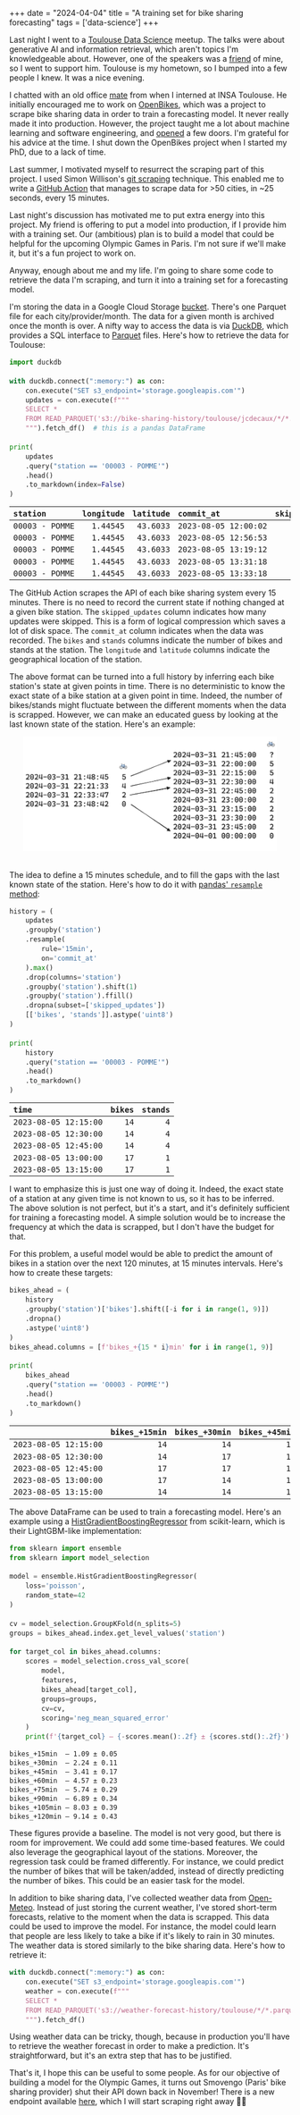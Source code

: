 +++
date = "2024-04-04"
title = "A training set for bike sharing forecasting"
tags = ['data-science']
+++

<style>
table {
  font-family: monospace; /* Apply monospace font */
}

table td, table th {
  white-space: nowrap; /* Prevent text from wrapping */
}
</style>

Last night I went to a [Toulouse Data Science](https://www.meetup.com/fr-FR/tlse-data-science/) meetup. The talks were about generative AI and information retrieval, which aren't topics I'm knowledgeable about. However, one of the speakers was a [friend](https://github.com/raphaelsty) of mine, so I went to support him. Toulouse is my hometown, so I bumped into a few people I knew. It was a nice evening.

I chatted with an old office [mate](https://scholar.google.com/citations?user=eoxrO3MAAAAJ&hl=en) from when I interned at INSA Toulouse. He initially encouraged me to work on [OpenBikes](https://www.youtube.com/watch?v=vQGdzKkyPP0), which was a project to scrape bike sharing data in order to train a forecasting model. It never really made it into production. However, the project taught me a lot about machine learning and software engineering, and [opened](https://actu.fr/occitanie/toulouse_31555/dataconnexions-openbikes-recoit-le-prix-special-open-data-toulouse-metropole_3632308.html) a few doors. I'm grateful for his advice at the time. I shut down the OpenBikes project when I started my PhD, due to a lack of time.

Last summer, I motivated myself to resurrect the scraping part of this project. I used Simon Willison's [git scraping](https://simonwillison.net/2020/Oct/9/git-scraping/) technique. This enabled me to write a [GitHub Action](https://github.com/MaxHalford/bike-sharing-history) that manages to scrape data for >50 cities, in ~25 seconds, every 15 minutes.

Last night's discussion has motivated me to put extra energy into this project. My friend is offering to put a model into production, if I provide him with a training set. Our (ambitious) plan is to build a model that could be helpful for the upcoming Olympic Games in Paris. I'm not sure if we'll make it, but it's a fun project to work on.

Anyway, enough about me and my life. I'm going to share some code to retrieve the data I'm scraping, and turn it into a training set for a forecasting model.

I'm storing the data in a Google Cloud Storage [bucket](https://console.cloud.google.com/storage/browser/bike-sharing-history;tab=objects?forceOnBucketsSortingFiltering=true&authuser=1&project=bike-sharing-407017&prefix=&forceOnObjectsSortingFiltering=false). There's one Parquet file for each city/provider/month. The data for a given month is archived once the month is over. A nifty way to access the data is via [DuckDB](https://duckdb.org/), which provides a SQL interface to [Parquet](https://www.databricks.com/glossary/what-is-parquet#:~:text=What%20is%20Parquet%3F,handle%20complex%20data%20in%20bulk.) files. Here's how to retrieve the data for Toulouse:

```py
import duckdb

with duckdb.connect(":memory:") as con:
    con.execute("SET s3_endpoint='storage.googleapis.com'")
    updates = con.execute(f"""
    SELECT *
    FROM READ_PARQUET('s3://bike-sharing-history/toulouse/jcdecaux/*/*.parquet');
    """).fetch_df()  # this is a pandas DataFrame

print(
    updates
    .query("station == '00003 - POMME'")
    .head()
    .to_markdown(index=False)
)
```

| station       | longitude | latitude | commit_at           | skipped_updates | bikes | stands |
| :------------ | --------: | -------: | :------------------ | --------------: | ----: | -----: |
| 00003 - POMME |   1.44545 |  43.6033 | 2023-08-05 12:00:02 |               0 |    14 |      4 |
| 00003 - POMME |   1.44545 |  43.6033 | 2023-08-05 12:56:53 |              10 |    17 |      1 |
| 00003 - POMME |   1.44545 |  43.6033 | 2023-08-05 13:19:12 |               0 |    14 |      4 |
| 00003 - POMME |   1.44545 |  43.6033 | 2023-08-05 13:31:18 |               0 |    12 |      6 |
| 00003 - POMME |   1.44545 |  43.6033 | 2023-08-05 13:33:18 |               0 |    14 |      4 |

The GitHub Action scrapes the API of each bike sharing system every 15 minutes. There is no need to record the current state if nothing changed at a given bike station. The `skipped_updates` column indicates how many updates were skipped. This is a form of logical compression which saves a lot of disk space. The `commit_at` column indicates when the data was recorded. The `bikes` and `stands` columns indicate the number of bikes and stands at the station. The `longitude` and `latitude` columns indicate the geographical location of the station.

The above format can be turned into a full history by inferring each bike station's state at given points in time. There is no deterministic to know the exact state of a bike station at a given point in time. Indeed, the number of bikes/stands might fluctuate between the different moments when the data is scrapped. However, we can make an educated guess by looking at the last known state of the station. Here's an example:

<div align="center" >
<figure style="width: 90%; margin: 0;">
    <img src="/img/blog/bike-sharing-forecasting-training-set/uncompress.png" style="box-shadow: none;">
</figure>
</div>
</br>

The idea to define a 15 minutes schedule, and to fill the gaps with the last known state of the station. Here's how to do it with [pandas' `resample` method](https://pandas.pydata.org/pandas-docs/stable/reference/api/pandas.DataFrame.resample.html):

```py
history = (
    updates
    .groupby('station')
    .resample(
        rule='15min',
        on='commit_at'
    ).max()
    .drop(columns='station')
    .groupby('station').shift(1)
    .groupby('station').ffill()
    .dropna(subset=['skipped_updates'])
    [['bikes', 'stands']].astype('uint8')
)

print(
    history
    .query("station == '00003 - POMME'")
    .head()
    .to_markdown()
)
```

| time                | bikes | stands |
| :------------------ | ----: | -----: |
| 2023-08-05 12:15:00 |    14 |      4 |
| 2023-08-05 12:30:00 |    14 |      4 |
| 2023-08-05 12:45:00 |    14 |      4 |
| 2023-08-05 13:00:00 |    17 |      1 |
| 2023-08-05 13:15:00 |    17 |      1 |

I want to emphasize this is just one way of doing it. Indeed, the exact state of a station at any given time is not known to us, so it has to be inferred. The above solution is not perfect, but it's a start, and it's definitely sufficient for training a forecasting model. A simple solution would be to increase the frequency at which the data is scrapped, but I don't have the budget for that.

For this problem, a useful model would be able to predict the amount of bikes in a station over the next 120 minutes, at 15 minutes intervals. Here's how to create these targets:

```py
bikes_ahead = (
    history
    .groupby('station')['bikes'].shift([-i for i in range(1, 9)])
    .dropna()
    .astype('uint8')
)
bikes_ahead.columns = [f'bikes_+{15 * i}min' for i in range(1, 9)]

print(
    bikes_ahead
    .query("station == '00003 - POMME'")
    .head()
    .to_markdown()
)

```

|                     | bikes\_+15min | bikes\_+30min | bikes\_+45min | bikes\_+60min | bikes\_+75min | bikes\_+90min | bikes\_+105min | bikes\_+120min |
| :------------------ | ------------: | ------------: | ------------: | ------------: | ------------: | ------------: | -------------: | -------------: |
| 2023-08-05 12:15:00 |            14 |            14 |            17 |            17 |            14 |            14 |             18 |             18 |
| 2023-08-05 12:30:00 |            14 |            17 |            17 |            14 |            14 |            18 |             18 |             18 |
| 2023-08-05 12:45:00 |            17 |            17 |            14 |            14 |            18 |            18 |             18 |             16 |
| 2023-08-05 13:00:00 |            17 |            14 |            14 |            18 |            18 |            18 |             16 |             15 |
| 2023-08-05 13:15:00 |            14 |            14 |            18 |            18 |            18 |            16 |             15 |             18 |

The above DataFrame can be used to train a forecasting model. Here's an example using a [HistGradientBoostingRegressor](https://scikit-learn.org/stable/modules/generated/sklearn.ensemble.HistGradientBoostingRegressor.html) from scikit-learn, which is their LightGBM-like implementation:

```py
from sklearn import ensemble
from sklearn import model_selection

model = ensemble.HistGradientBoostingRegressor(
    loss='poisson',
    random_state=42
)

cv = model_selection.GroupKFold(n_splits=5)
groups = bikes_ahead.index.get_level_values('station')

for target_col in bikes_ahead.columns:
    scores = model_selection.cross_val_score(
        model,
        features,
        bikes_ahead[target_col],
        groups=groups,
        cv=cv,
        scoring='neg_mean_squared_error'
    )
    print(f'{target_col} — {-scores.mean():.2f} ± {scores.std():.2f}')
```

```
bikes_+15min  — 1.09 ± 0.05
bikes_+30min  — 2.24 ± 0.11
bikes_+45min  — 3.41 ± 0.17
bikes_+60min  — 4.57 ± 0.23
bikes_+75min  — 5.74 ± 0.29
bikes_+90min  — 6.89 ± 0.34
bikes_+105min — 8.03 ± 0.39
bikes_+120min — 9.14 ± 0.43
```

These figures provide a baseline. The model is not very good, but there is room for improvement. We could add some time-based features. We could also leverage the geographical layout of the stations. Moreover, the regression task could be framed differently. For instance, we could predict the number of bikes that will be taken/added, instead of directly predicting the number of bikes. This could be an easier task for the model.

In addition to bike sharing data, I've collected weather data from [Open-Meteo](https://open-meteo.com/). Instead of just storing the current weather, I've stored short-term forecasts, relative to the moment when the data is scrapped. This data could be used to improve the model. For instance, the model could learn that people are less likely to take a bike if it's likely to rain in 30 minutes. The weather data is stored similarly to the bike sharing data. Here's how to retrieve it:

```py
with duckdb.connect(":memory:") as con:
    con.execute("SET s3_endpoint='storage.googleapis.com'")
    weather = con.execute(f"""
    SELECT *
    FROM READ_PARQUET('s3://weather-forecast-history/toulouse/*/*.parquet');
    """).fetch_df()
```

Using weather data can be tricky, though, because in production you'll have to retrieve the weather forecast in order to make a prediction. It's straightforward, but it's an extra step that has to be justified.

That's it, I hope this can be useful to some people. As for our objective of building a model for the Olympic Games, it turns out Smovengo (Paris' bike sharing provider) shut their API down back in November! There is a new endpoint available [here](https://opendata.paris.fr/explore/dataset/velib-disponibilite-en-temps-reel/information/?disjunctive.name&disjunctive.is_installed&disjunctive.is_renting&disjunctive.is_returning&disjunctive.nom_arrondissement_communes), which I will start scraping right away 🏃‍♂️
